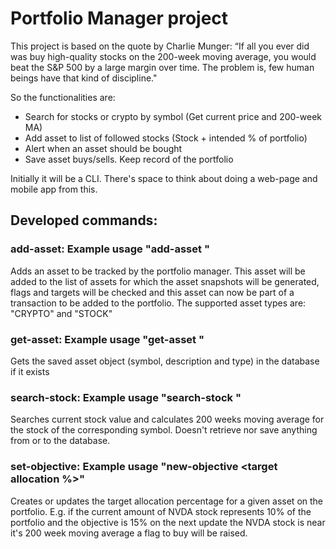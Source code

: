 # Portfolio Manager project

This project is based on the quote by Charlie Munger:
“If all you ever did was buy high-quality stocks on the 200-week moving average, you would beat the S&P 500 by a large margin over time.
The problem is, few human beings have that kind of discipline."

So the functionalities are:

- Search for stocks or crypto by symbol (Get current price and 200-week MA)
- Add asset to list of followed stocks (Stock + intended % of portfolio)
- Alert when an asset should be bought
- Save asset buys/sells. Keep record of the portfolio

Initially it will be a CLI. There's space to think about doing a web-page and mobile app from this.

## Developed commands:

### add-asset: Example usage "add-asset <symbol> <description> <type>"

Adds an asset to be tracked by the portfolio manager. This asset will be added to the list of assets for  which the asset snapshots will be generated, flags and targets will be checked and this asset can now be part of a transaction to be added to the portfolio. The supported asset types are: "CRYPTO" and "STOCK"

### get-asset: Example usage "get-asset <symbol>"

Gets the saved asset object (symbol, description and type) in the database if it exists

### search-stock: Example usage "search-stock <symbol>"

Searches current stock value and calculates 200 weeks moving average for the stock of the corresponding symbol. Doesn't retrieve nor save anything from or to the database.

### set-objective: Example usage "new-objective <symbol> <target allocation %>"

Creates or updates the target allocation percentage for a given asset on the portfolio. E.g. if the current amount of NVDA stock represents 10% of the portfolio and the objective is 15% on the next update the NVDA stock is near it's 200 week moving average a flag to buy will be raised.
